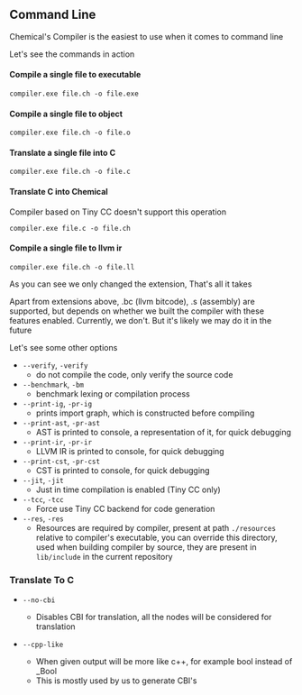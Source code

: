 ## Command Line

Chemical's Compiler is the easiest to use when it comes to command line

Let's see the commands in action

#### Compile a single file to executable
```shell
compiler.exe file.ch -o file.exe
```

#### Compile a single file to object
```shell
compiler.exe file.ch -o file.o
```

#### Translate a single file into C
```shell
compiler.exe file.ch -o file.c
```

#### Translate C into Chemical
Compiler based on Tiny CC doesn't support this operation

```shell
compiler.exe file.c -o file.ch
```

#### Compile a single file to llvm ir
```shell
compiler.exe file.ch -o file.ll
```

As you can see we only changed the extension, That's all it takes

Apart from extensions above, .bc (llvm bitcode), .s (assembly) are supported, but depends on whether we built the compiler
with these features enabled. Currently, we don't. But it's likely we may do it in the future

Let's see some other options

- `--verify`, `-verify`
  - do not compile the code, only verify the source code
- `--benchmark`, `-bm`
  - benchmark lexing or compilation process
- `--print-ig`, `-pr-ig`
  - prints import graph, which is constructed before compiling
- `--print-ast`, `-pr-ast`
  - AST is printed to console, a representation of it, for quick debugging
- `--print-ir`, `-pr-ir`
  - LLVM IR is printed to console, for quick debugging
- `--print-cst`, `-pr-cst`
  - CST is printed to console, for quick debugging
- `--jit`, `-jit`
  - Just in time compilation is enabled (Tiny CC only)
- `--tcc`, `-tcc`
  - Force use Tiny CC backend for code generation
- `--res`, `-res`
  - Resources are required by compiler, present at path `./resources` relative to compiler's executable, 
    you can override this directory, used when building compiler by source, they are present in 
    `lib/include` in the current repository

### Translate To C

- `--no-cbi`
  - Disables CBI for translation, all the nodes will be considered for translation

- `--cpp-like`
  - When given output will be more like c++, for example bool instead of _Bool
  - This is mostly used by us to generate CBI's